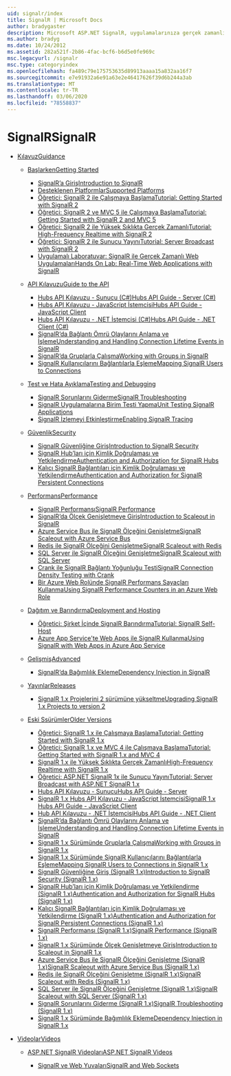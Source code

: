 ```yaml
---
uid: signalr/index
title: SignalR | Microsoft Docs
author: bradygaster
description: Microsoft ASP.NET SignalR, uygulamalarınıza gerçek zamanlı Web işlevselliği ekleme sürecini kolaylaştıran ASP.NET geliştiricileri için bir kitaplıktır.
ms.author: bradyg
ms.date: 10/24/2012
ms.assetid: 282a521f-2b86-4fac-bcf6-b6d5e0fe969c
msc.legacyurl: /signalr
msc.type: categoryindex
ms.openlocfilehash: fa489c79e175753635d89913aaaa15a832aa16f7
ms.sourcegitcommit: e7e91932a6e91a63e2e46417626f39d6b244a3ab
ms.translationtype: MT
ms.contentlocale: tr-TR
ms.lasthandoff: 03/06/2020
ms.locfileid: "78558837"
---
```

# <a name="signalr"></a><span data-ttu-id="5d0d1-103">SignalR</span><span class="sxs-lookup"><span data-stu-id="5d0d1-103">SignalR</span></span>

- [<span data-ttu-id="5d0d1-104">Kılavuz</span><span class="sxs-lookup"><span data-stu-id="5d0d1-104">Guidance</span></span>](overview/index.md)

    - [<span data-ttu-id="5d0d1-105">Başlarken</span><span class="sxs-lookup"><span data-stu-id="5d0d1-105">Getting Started</span></span>](overview/getting-started/index.md)

        - [<span data-ttu-id="5d0d1-106">SignalR’a Giriş</span><span class="sxs-lookup"><span data-stu-id="5d0d1-106">Introduction to SignalR</span></span>](overview/getting-started/introduction-to-signalr.md)
        - [<span data-ttu-id="5d0d1-107">Desteklenen Platformlar</span><span class="sxs-lookup"><span data-stu-id="5d0d1-107">Supported Platforms</span></span>](overview/getting-started/supported-platforms.md)
        - [<span data-ttu-id="5d0d1-108">Öğretici: SignalR 2 ile Çalışmaya Başlama</span><span class="sxs-lookup"><span data-stu-id="5d0d1-108">Tutorial: Getting Started with SignalR 2</span></span>](overview/getting-started/tutorial-getting-started-with-signalr.md)
        - [<span data-ttu-id="5d0d1-109">Öğretici: SignalR 2 ve MVC 5 ile Çalışmaya Başlama</span><span class="sxs-lookup"><span data-stu-id="5d0d1-109">Tutorial: Getting Started with SignalR 2 and MVC 5</span></span>](overview/getting-started/tutorial-getting-started-with-signalr-and-mvc.md)
        - [<span data-ttu-id="5d0d1-110">Öğretici: SignalR 2 ile Yüksek Sıklıkta Gerçek Zamanlı</span><span class="sxs-lookup"><span data-stu-id="5d0d1-110">Tutorial: High-Frequency Realtime with SignalR 2</span></span>](overview/getting-started/tutorial-high-frequency-realtime-with-signalr.md)
        - [<span data-ttu-id="5d0d1-111">Öğretici: SignalR 2 ile Sunucu Yayını</span><span class="sxs-lookup"><span data-stu-id="5d0d1-111">Tutorial: Server Broadcast with SignalR 2</span></span>](overview/getting-started/tutorial-server-broadcast-with-signalr.md)
        - [<span data-ttu-id="5d0d1-112">Uygulamalı Laboratuvar: SignalR ile Gerçek Zamanlı Web Uygulamaları</span><span class="sxs-lookup"><span data-stu-id="5d0d1-112">Hands On Lab: Real-Time Web Applications with SignalR</span></span>](overview/getting-started/real-time-web-applications-with-signalr.md)
    - [<span data-ttu-id="5d0d1-113">API Kılavuzu</span><span class="sxs-lookup"><span data-stu-id="5d0d1-113">Guide to the API</span></span>](overview/guide-to-the-api/index.md)

        - [<span data-ttu-id="5d0d1-114">Hubs API Kılavuzu - Sunucu (C#)</span><span class="sxs-lookup"><span data-stu-id="5d0d1-114">Hubs API Guide - Server (C#)</span></span>](overview/guide-to-the-api/hubs-api-guide-server.md)
        - [<span data-ttu-id="5d0d1-115">Hubs API Kılavuzu - JavaScript İstemcisi</span><span class="sxs-lookup"><span data-stu-id="5d0d1-115">Hubs API Guide - JavaScript Client</span></span>](overview/guide-to-the-api/hubs-api-guide-javascript-client.md)
        - [<span data-ttu-id="5d0d1-116">Hubs API Kılavuzu - .NET İstemcisi (C#)</span><span class="sxs-lookup"><span data-stu-id="5d0d1-116">Hubs API Guide - .NET Client (C#)</span></span>](overview/guide-to-the-api/hubs-api-guide-net-client.md)
        - [<span data-ttu-id="5d0d1-117">SignalR’da Bağlantı Ömrü Olaylarını Anlama ve İşleme</span><span class="sxs-lookup"><span data-stu-id="5d0d1-117">Understanding and Handling Connection Lifetime Events in SignalR</span></span>](overview/guide-to-the-api/handling-connection-lifetime-events.md)
        - [<span data-ttu-id="5d0d1-118">SignalR’da Gruplarla Çalışma</span><span class="sxs-lookup"><span data-stu-id="5d0d1-118">Working with Groups in SignalR</span></span>](overview/guide-to-the-api/working-with-groups.md)
        - [<span data-ttu-id="5d0d1-119">SignalR Kullanıcılarını Bağlantılarla Eşleme</span><span class="sxs-lookup"><span data-stu-id="5d0d1-119">Mapping SignalR Users to Connections</span></span>](overview/guide-to-the-api/mapping-users-to-connections.md)
    - [<span data-ttu-id="5d0d1-120">Test ve Hata Ayıklama</span><span class="sxs-lookup"><span data-stu-id="5d0d1-120">Testing and Debugging</span></span>](overview/testing-and-debugging/index.md)

        - [<span data-ttu-id="5d0d1-121">SignalR Sorunlarını Giderme</span><span class="sxs-lookup"><span data-stu-id="5d0d1-121">SignalR Troubleshooting</span></span>](overview/testing-and-debugging/troubleshooting.md)
        - [<span data-ttu-id="5d0d1-122">SignalR Uygulamalarına Birim Testi Yapma</span><span class="sxs-lookup"><span data-stu-id="5d0d1-122">Unit Testing SignalR Applications</span></span>](overview/testing-and-debugging/unit-testing-signalr-applications.md)
        - [<span data-ttu-id="5d0d1-123">SignalR İzlemeyi Etkinleştirme</span><span class="sxs-lookup"><span data-stu-id="5d0d1-123">Enabling SignalR Tracing</span></span>](overview/testing-and-debugging/enabling-signalr-tracing.md)
    - [<span data-ttu-id="5d0d1-124">Güvenlik</span><span class="sxs-lookup"><span data-stu-id="5d0d1-124">Security</span></span>](overview/security/index.md)

        - [<span data-ttu-id="5d0d1-125">SignalR Güvenliğine Giriş</span><span class="sxs-lookup"><span data-stu-id="5d0d1-125">Introduction to SignalR Security</span></span>](overview/security/introduction-to-security.md)
        - [<span data-ttu-id="5d0d1-126">SignalR Hub’ları için Kimlik Doğrulaması ve Yetkilendirme</span><span class="sxs-lookup"><span data-stu-id="5d0d1-126">Authentication and Authorization for SignalR Hubs</span></span>](overview/security/hub-authorization.md)
        - [<span data-ttu-id="5d0d1-127">Kalıcı SignalR Bağlantıları için Kimlik Doğrulaması ve Yetkilendirme</span><span class="sxs-lookup"><span data-stu-id="5d0d1-127">Authentication and Authorization for SignalR Persistent Connections</span></span>](overview/security/persistent-connection-authorization.md)
    - [<span data-ttu-id="5d0d1-128">Performans</span><span class="sxs-lookup"><span data-stu-id="5d0d1-128">Performance</span></span>](overview/performance/index.md)

        - [<span data-ttu-id="5d0d1-129">SignalR Performansı</span><span class="sxs-lookup"><span data-stu-id="5d0d1-129">SignalR Performance</span></span>](overview/performance/signalr-performance.md)
        - [<span data-ttu-id="5d0d1-130">SignalR’da Ölçek Genişletmeye Giriş</span><span class="sxs-lookup"><span data-stu-id="5d0d1-130">Introduction to Scaleout in SignalR</span></span>](overview/performance/scaleout-in-signalr.md)
        - [<span data-ttu-id="5d0d1-131">Azure Service Bus ile SignalR Ölçeğini Genişletme</span><span class="sxs-lookup"><span data-stu-id="5d0d1-131">SignalR Scaleout with Azure Service Bus</span></span>](overview/performance/scaleout-with-windows-azure-service-bus.md)
        - [<span data-ttu-id="5d0d1-132">Redis ile SignalR Ölçeğini Genişletme</span><span class="sxs-lookup"><span data-stu-id="5d0d1-132">SignalR Scaleout with Redis</span></span>](overview/performance/scaleout-with-redis.md)
        - [<span data-ttu-id="5d0d1-133">SQL Server ile SignalR Ölçeğini Genişletme</span><span class="sxs-lookup"><span data-stu-id="5d0d1-133">SignalR Scaleout with SQL Server</span></span>](overview/performance/scaleout-with-sql-server.md)
        - [<span data-ttu-id="5d0d1-134">Crank ile SignalR Bağlantı Yoğunluğu Testi</span><span class="sxs-lookup"><span data-stu-id="5d0d1-134">SignalR Connection Density Testing with Crank</span></span>](overview/performance/signalr-connection-density-testing-with-crank.md)
        - [<span data-ttu-id="5d0d1-135">Bir Azure Web Rolünde SignalR Performans Sayaçları Kullanma</span><span class="sxs-lookup"><span data-stu-id="5d0d1-135">Using SignalR Performance Counters in an Azure Web Role</span></span>](overview/performance/using-signalr-performance-counters-in-an-azure-web-role.md)
    - [<span data-ttu-id="5d0d1-136">Dağıtım ve Barındırma</span><span class="sxs-lookup"><span data-stu-id="5d0d1-136">Deployment and Hosting</span></span>](overview/deployment/index.md)

        - [<span data-ttu-id="5d0d1-137">Öğretici: Şirket İçinde SignalR Barındırma</span><span class="sxs-lookup"><span data-stu-id="5d0d1-137">Tutorial: SignalR Self-Host</span></span>](overview/deployment/tutorial-signalr-self-host.md)
        - [<span data-ttu-id="5d0d1-138">Azure App Service'te Web Apps ile SignalR Kullanma</span><span class="sxs-lookup"><span data-stu-id="5d0d1-138">Using SignalR with Web Apps in Azure App Service</span></span>](overview/deployment/using-signalr-with-azure-web-sites.md)
    - [<span data-ttu-id="5d0d1-139">Gelişmiş</span><span class="sxs-lookup"><span data-stu-id="5d0d1-139">Advanced</span></span>](overview/advanced/index.md)

        - [<span data-ttu-id="5d0d1-140">SignalR’da Bağımlılık Ekleme</span><span class="sxs-lookup"><span data-stu-id="5d0d1-140">Dependency Injection in SignalR</span></span>](overview/advanced/dependency-injection.md)
    - [<span data-ttu-id="5d0d1-141">Yayınlar</span><span class="sxs-lookup"><span data-stu-id="5d0d1-141">Releases</span></span>](overview/releases/index.md)

        - [<span data-ttu-id="5d0d1-142">SignalR 1.x Projelerini 2 sürümüne yükseltme</span><span class="sxs-lookup"><span data-stu-id="5d0d1-142">Upgrading SignalR 1.x Projects to version 2</span></span>](overview/releases/upgrading-signalr-1x-projects-to-20.md)
    - [<span data-ttu-id="5d0d1-143">Eski Ssürümler</span><span class="sxs-lookup"><span data-stu-id="5d0d1-143">Older Versions</span></span>](overview/older-versions/index.md)

        - [<span data-ttu-id="5d0d1-144">Öğretici: SignalR 1.x ile Çalışmaya Başlama</span><span class="sxs-lookup"><span data-stu-id="5d0d1-144">Tutorial: Getting Started with SignalR 1.x</span></span>](overview/older-versions/tutorial-getting-started-with-signalr.md)
        - [<span data-ttu-id="5d0d1-145">Öğretici: SignalR 1.x ve MVC 4 ile Çalışmaya Başlama</span><span class="sxs-lookup"><span data-stu-id="5d0d1-145">Tutorial: Getting Started with SignalR 1.x and MVC 4</span></span>](overview/older-versions/tutorial-getting-started-with-signalr-and-mvc-4.md)
        - [<span data-ttu-id="5d0d1-146">SignalR 1.x ile Yüksek Sıklıkta Gerçek Zamanlı</span><span class="sxs-lookup"><span data-stu-id="5d0d1-146">High-Frequency Realtime with SignalR 1.x</span></span>](overview/older-versions/tutorial-high-frequency-realtime-with-signalr.md)
        - [<span data-ttu-id="5d0d1-147">Öğretici: ASP.NET SignalR 1x ile Sunucu Yayını</span><span class="sxs-lookup"><span data-stu-id="5d0d1-147">Tutorial: Server Broadcast with ASP.NET SignalR 1.x</span></span>](overview/older-versions/tutorial-server-broadcast-with-aspnet-signalr.md)
        - [<span data-ttu-id="5d0d1-148">Hubs API Kılavuzu - Sunucu</span><span class="sxs-lookup"><span data-stu-id="5d0d1-148">Hubs API Guide - Server</span></span>](overview/older-versions/signalr-1x-hubs-api-guide-server.md)
        - [<span data-ttu-id="5d0d1-149">SignalR 1.x Hubs API Kılavuzu - JavaScript İstemcisi</span><span class="sxs-lookup"><span data-stu-id="5d0d1-149">SignalR 1.x Hubs API Guide - JavaScript Client</span></span>](overview/older-versions/signalr-1x-hubs-api-guide-javascript-client.md)
        - [<span data-ttu-id="5d0d1-150">Hub API Kılavuzu - .NET İstemcisi</span><span class="sxs-lookup"><span data-stu-id="5d0d1-150">Hubs API Guide - .NET Client</span></span>](overview/older-versions/signalr-1x-hubs-api-guide-net-client.md)
        - [<span data-ttu-id="5d0d1-151">SignalR’da Bağlantı Ömrü Olaylarını Anlama ve İşleme</span><span class="sxs-lookup"><span data-stu-id="5d0d1-151">Understanding and Handling Connection Lifetime Events in SignalR</span></span>](overview/older-versions/handling-connection-lifetime-events.md)
        - [<span data-ttu-id="5d0d1-152">SignalR 1.x Sürümünde Gruplarla Çalışma</span><span class="sxs-lookup"><span data-stu-id="5d0d1-152">Working with Groups in SignalR 1.x</span></span>](overview/older-versions/working-with-groups.md)
        - [<span data-ttu-id="5d0d1-153">SignalR 1.x Sürümünde SignalR Kullanıcılarını Bağlantılarla Eşleme</span><span class="sxs-lookup"><span data-stu-id="5d0d1-153">Mapping SignalR Users to Connections in SignalR 1.x</span></span>](overview/older-versions/mapping-users-to-connections.md)
        - [<span data-ttu-id="5d0d1-154">SignalR Güvenliğine Giriş (SignalR 1.x)</span><span class="sxs-lookup"><span data-stu-id="5d0d1-154">Introduction to SignalR Security (SignalR 1.x)</span></span>](overview/older-versions/introduction-to-security.md)
        - [<span data-ttu-id="5d0d1-155">SignalR Hub’ları için Kimlik Doğrulaması ve Yetkilendirme (SignalR 1.x)</span><span class="sxs-lookup"><span data-stu-id="5d0d1-155">Authentication and Authorization for SignalR Hubs (SignalR 1.x)</span></span>](overview/older-versions/hub-authorization.md)
        - [<span data-ttu-id="5d0d1-156">Kalıcı SignalR Bağlantıları için Kimlik Doğrulaması ve Yetkilendirme (SignalR 1.x)</span><span class="sxs-lookup"><span data-stu-id="5d0d1-156">Authentication and Authorization for SignalR Persistent Connections (SignalR 1.x)</span></span>](overview/older-versions/persistent-connection-authorization.md)
        - [<span data-ttu-id="5d0d1-157">SignalR Performansı (SignalR 1.x)</span><span class="sxs-lookup"><span data-stu-id="5d0d1-157">SignalR Performance (SignalR 1.x)</span></span>](overview/older-versions/signalr-performance.md)
        - [<span data-ttu-id="5d0d1-158">SignalR 1.x Sürümünde Ölçek Genişletmeye Giriş</span><span class="sxs-lookup"><span data-stu-id="5d0d1-158">Introduction to Scaleout in SignalR 1.x</span></span>](overview/older-versions/scaleout-in-signalr.md)
        - [<span data-ttu-id="5d0d1-159">Azure Service Bus ile SignalR Ölçeğini Genişletme (SignalR 1.x)</span><span class="sxs-lookup"><span data-stu-id="5d0d1-159">SignalR Scaleout with Azure Service Bus (SignalR 1.x)</span></span>](overview/older-versions/scaleout-with-windows-azure-service-bus.md)
        - [<span data-ttu-id="5d0d1-160">Redis ile SignalR Ölçeğini Genişletme (SignalR 1.x)</span><span class="sxs-lookup"><span data-stu-id="5d0d1-160">SignalR Scaleout with Redis (SignalR 1.x)</span></span>](overview/older-versions/scaleout-with-redis.md)
        - [<span data-ttu-id="5d0d1-161">SQL Server ile SignalR Ölçeğini Genişletme (SignalR 1.x)</span><span class="sxs-lookup"><span data-stu-id="5d0d1-161">SignalR Scaleout with SQL Server (SignalR 1.x)</span></span>](overview/older-versions/scaleout-with-sql-server.md)
        - [<span data-ttu-id="5d0d1-162">SignalR Sorunlarını Giderme (SignalR 1.x)</span><span class="sxs-lookup"><span data-stu-id="5d0d1-162">SignalR Troubleshooting (SignalR 1.x)</span></span>](overview/older-versions/troubleshooting.md)
        - [<span data-ttu-id="5d0d1-163">SignalR 1.x Sürümünde Bağımlılık Ekleme</span><span class="sxs-lookup"><span data-stu-id="5d0d1-163">Dependency Injection in SignalR 1.x</span></span>](overview/older-versions/dependency-injection.md)
- [<span data-ttu-id="5d0d1-164">Videolar</span><span class="sxs-lookup"><span data-stu-id="5d0d1-164">Videos</span></span>](videos/index.md)

    - [<span data-ttu-id="5d0d1-165">ASP.NET SignalR Videoları</span><span class="sxs-lookup"><span data-stu-id="5d0d1-165">ASP.NET SignalR Videos</span></span>](videos/getting-started/index.md)

        - [<span data-ttu-id="5d0d1-166">SignalR ve Web Yuvaları</span><span class="sxs-lookup"><span data-stu-id="5d0d1-166">SignalR and Web Sockets</span></span>](videos/getting-started/signalr-and-web-sockets.md)
